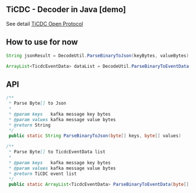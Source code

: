 ## TiCDC - Decoder in Java  [demo]
  
See detail [TiCDC Open Protocol](https://docs.pingcap.com/tidb/stable/ticdc-open-protocol )

## How to use for now
```java
String jsonResult = DecodeUtil.ParseBinaryToJson(keyBytes, valueBytes)
```
```java
ArrayList<TicdcEventData> dataList = DecodeUtil.ParseBinaryToEventData(keyBytes, valueBytes);
```
## API
```java
/**
 * Parse Byte[] to Json
 *
 * @param keys   kafka message key bytes
 * @param values kafka message value bytes
 * @return String
 */
 public static String ParseBinaryToJson(byte[] keys, byte[] values)
```
```java
/**
 * Parse Byte[] to TicdcEventData list
 *
 * @param keys   kafka message key bytes
 * @param values kafka message value bytes
 * @return TiCDC event list
 */
 public static ArrayList<TicdcEventData> ParseBinaryToEventData(byte[] keys, byte[] values)
```


